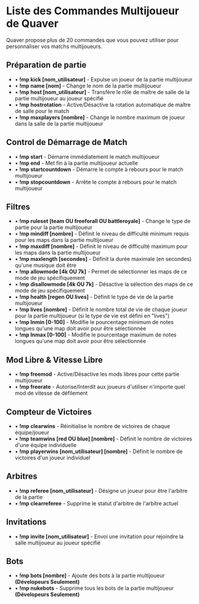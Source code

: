 # Liste des Commandes Multijoueur de Quaver

Quaver propose plus de 20 commandes que vous pouvez utiliser pour personnaliser vos matchs multijoueurs.

## Préparation de partie

* • **!mp kick [nom_utilisateur]** - Expulse un joueur de la partie multijoueur
* • **!mp name [nom]** - Change le nom de la partie multijoueur
* • **!mp host [nom_utilisateur]** - Transfère le rôle de maître de salle de la partie multijoueur au joueur spécifié 
* • **!mp hostrotation** - Active/Désactive la rotation automatique de maître de salle pour le match
* • **!mp maxplayers [nombre]** - Change le nombre maximum de joueur dans la salle de la partie multijoueur

## Control de Démarrage de Match

* • **!mp start** - Démarre immédiatement le match multijoueur
* • **!mp end** - Met fin à la partie multijoueur actuelle
* • **!mp startcountdown** - Démarre le compte à rebours pour le match multijoueur
* • **!mp stopcountdown** - Arrête le compte à rebours pour le match multijoueur

## Filtres

* • **!mp ruleset [team OU freeforall OU battleroyale]** - Change le type de partie pour la partie multijoueur
* • **!mp mindiff [nombre]** - Définit le niveau de difficulté minimum requis pour les maps dans la partie multijoueur
* • **!mp maxdiff [nombre]** - Définit le niveau de difficulté maximum pour les maps dans la partie multijoueur
* • **!mp maxlength [secondes]** - Définit la durée maximale (en secondes) qu'une musique doit être
* • **!mp allowmode [4k OU 7k]** - Permet de sélectionner les maps de ce mode de jeu spécifiquement
* • **!mp disallowmode [4k OU 7k]** - Désactive la sélection des maps de ce mode de jeu spécifiquement
* • **!mp health [regen OU lives]** - Définit le type de vie de la partie multijoueur
* • **!mp lives [nombre]** - Définit le nombre total de vie de chaque joueur pour la partie multijoueur (si le type de vie est défini en "lives")
* • **!mp lnmin [0-100]** - Modifie le pourcentage minimum de notes longues qu'une map doit avoir pour être sélectionnée
* • **!mp lnmax [0-100]** - Modifie le pourcentage maximum de notes longues qu'une map doit avoir pour être sélectionnée

## Mod Libre & Vitesse Libre
* • **!mp freemod** - Active/Désactive les mods libres pour cette partie multijoueur
* • **!mp freerate** - Autorise/Interdit aux joueurs d'utiliser n'importe quel mod de vitesse de défilement

## Compteur de Victoires

* • **!mp clearwins** - Réinitialise le nombre de victoires de chaque équipe/joueur
* • **!mp teamwins [red OU blue] [nombre]** - Définit le nombre de victoires d'une équipe individuelle
* • **!mp playerwins [nom_utilisateur] [nombre]** - Définit le nombre de victoires d'un joueur individuel

## Arbitres

* • **!mp referee [nom_utilisateur]** - Désigne un joueur pour être l'arbitre de la partie
* • **!mp clearreferee** - Supprime le statut d'arbitre de l'arbitre actuel

## Invitations

* • **!mp invite [nom_utilisateur]** - Envoi une invitation pour rejoindre la salle multijoueur au joueur spécifié

## Bots

* • **!mp bots [nombre]** - Ajoute des bots à la partie multijoueur **(Dévelopeurs Seulement)**
* • **!mp nukebots** - Supprime tous les bots de la partie multijoueur **(Dévelopeurs Seulement)**
